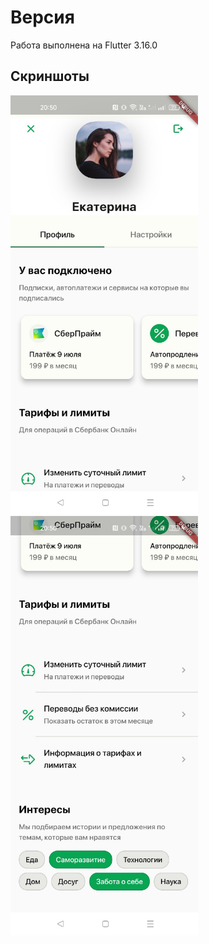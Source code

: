 # Версия

Работа выполнена на Flutter 3.16.0

## Скриншоты

<img src="./Screens/Screen1.jpg" width="300">

<img src="./Screens/Screen2.jpg" width="300">
